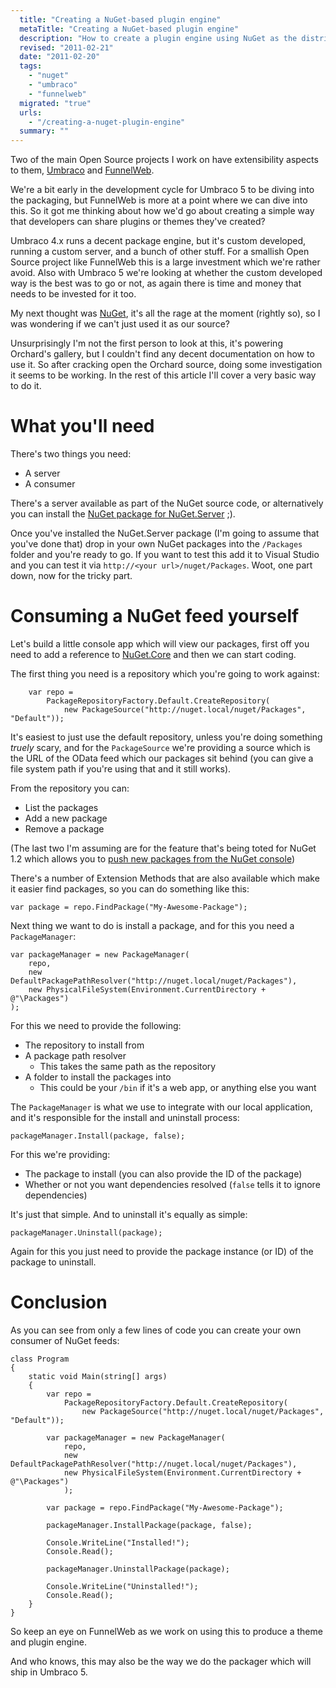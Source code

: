 ```yaml
---
  title: "Creating a NuGet-based plugin engine"
  metaTitle: "Creating a NuGet-based plugin engine"
  description: "How to create a plugin engine using NuGet as the distribution format"
  revised: "2011-02-21"
  date: "2011-02-20"
  tags: 
    - "nuget"
    - "umbraco"
    - "funnelweb"
  migrated: "true"
  urls: 
    - "/creating-a-nuget-plugin-engine"
  summary: ""
---
```

Two of the main Open Source projects I work on have extensibility aspects to them, [Umbraco][1] and [FunnelWeb][2].

We're a bit early in the development cycle for Umbraco 5 to be diving into the packaging, but FunnelWeb is more at a point where we can dive into this. So it got me thinking about how we'd go about creating a simple way that developers can share plugins or themes they've created?

Umbraco 4.x runs a decent package engine, but it's custom developed, running a custom server, and a bunch of other stuff. For a smallish Open Source project like FunnelWeb this is a large investment which we're rather avoid. Also with Umbraco 5 we're looking at whether the custom developed way is the best was to go or not, as again there is time and money that needs to be invested for it too.

My next thought was [NuGet][3], it's all the rage at the moment (rightly so), so I was wondering if we can't just used it as our source?

Unsurprisingly I'm not the first person to look at this, it's powering Orchard's gallery, but I couldn't find any decent documentation on how to use it. So after cracking open the Orchard source, doing some investigation it seems to be working. In the rest of this article I'll cover a very basic way to do it.

# What you'll need

There's two things you need:

* A server
* A consumer

There's a server available as part of the NuGet source code, or alternatively you can install the [NuGet package for NuGet.Server][4] ;).

Once you've installed the NuGet.Server package (I'm going to assume that you've done that) drop in your own NuGet packages into the `/Packages` folder and you're ready to go. If you want to test this add it to Visual Studio and you can test it via `http://<your url>/nuget/Packages`. Woot, one part down, now for the tricky part.

# Consuming a NuGet feed yourself

Let's build a little console app which will view our packages, first off you need to add a reference to [NuGet.Core][5] and then we can start coding. 

The first thing you need is a repository which you're going to work against:

        var repo =
            PackageRepositoryFactory.Default.CreateRepository(
                new PackageSource("http://nuget.local/nuget/Packages", "Default"));

It's easiest to just use the default repository, unless you're doing something *truely* scary, and for the `PackageSource` we're providing a source which is the URL of the OData feed which our packages sit behind (you can give a file system path if you're using that and it still works).

From the repository you can:

* List the packages
* Add a new package
* Remove a package

(The last two I'm assuming are for the feature that's being toted for NuGet 1.2 which allows you to [push new packages from the NuGet console][6])

There's a number of Extension Methods that are also available which make it easier find packages, so you can do something like this:

    var package = repo.FindPackage("My-Awesome-Package");

Next thing we want to do is install a package, and for this you need a `PackageManager`:

	var packageManager = new PackageManager(
		repo,
		new DefaultPackagePathResolver("http://nuget.local/nuget/Packages"),
		new PhysicalFileSystem(Environment.CurrentDirectory + @"\Packages")
	);

For this we need to provide the following:

* The repository to install from
* A package path resolver
  * This takes the same path as the repository
* A folder to install the packages into
  * This could be your `/bin` if it's a web app, or anything else you want

The `PackageManager` is what we use to integrate with our local application, and it's responsible for the install and uninstall process:

    packageManager.Install(package, false);

For this we're providing:

* The package to install (you can also provide the ID of the package)
* Whether or not you want dependencies resolved (`false` tells it to ignore dependencies)

It's just that simple. And to uninstall it's equally as simple:

    packageManager.Uninstall(package);

Again for this you just need to provide the package instance (or ID) of the package to uninstall.

# Conclusion

As you can see from only a few lines of code you can create your own consumer of NuGet feeds:

    class Program
    {
        static void Main(string[] args)
        {
            var repo =
                PackageRepositoryFactory.Default.CreateRepository(
                    new PackageSource("http://nuget.local/nuget/Packages", "Default"));

            var packageManager = new PackageManager(
                repo,
                new DefaultPackagePathResolver("http://nuget.local/nuget/Packages"),
                new PhysicalFileSystem(Environment.CurrentDirectory + @"\Packages")
                );

            var package = repo.FindPackage("My-Awesome-Package");

            packageManager.InstallPackage(package, false);

            Console.WriteLine("Installed!");
            Console.Read();

            packageManager.UninstallPackage(package);

            Console.WriteLine("Uninstalled!");
            Console.Read();
        }
    }

So keep an eye on FunnelWeb as we work on using this to produce a theme and plugin engine.

And who knows, this may also be the way we do the packager which will ship in Umbraco 5.


  [1]: http://umbraco.codeplex.com
  [2]: http://www.funnelweblog.com
  [3]: http://nuget.codeplex.com
  [4]: http://nuget.org/Packages/Packages/Details/NuGet-Server-1-2-2210-35
  [5]: http://nuget.org/Packages/Packages/Details/NuGet-Core-1-1-229-159
  [6]: http://www.youtube.com/user/davidebbo2#p/a/u/0/RxdUqw_PXII